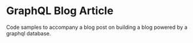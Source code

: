 # GraphQL Blog Article

Code samples to accompany a blog post on building a blog powered by a graphql database.
